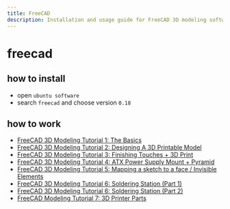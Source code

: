 ```yaml
---
title: FreeCAD
description: Installation and usage guide for FreeCAD 3D modeling software
---
```


# freecad
## how to install
- open `ubuntu software`
- search `freecad` and choose version `0.18`

## how to work
- [FreeCAD 3D Modeling Tutorial 1: The Basics](https://www.youtube.com/watch?v=TLf2KVrtGew)
- [FreeCAD 3D Modeling Tutorial 2: Designing A 3D Printable Model](https://www.youtube.com/watch?v=l3AiEmfm2Bg)
- [FreeCAD 3D Modeling Tutorial 3: Finishing Touches + 3D Print](https://www.youtube.com/watch?v=_9zcz2buvFE&list=PLMjfntGK5aY4qRy4QJr6YiAilvcR90qDj&index=3)
- [FreeCAD 3D Modeling Tutorial 4: ATX Power Supply Mount + Pyramid](https://www.youtube.com/watch?v=_Z_WMGaUj4k&list=PLMjfntGK5aY4qRy4QJr6YiAilvcR90qDj&index=4)
- [FreeCAD 3D Modeling Tutorial 5: Mapping a sketch to a face / Invisible Elements](https://www.youtube.com/watch?v=enenIERNC7Q&list=PLMjfntGK5aY4qRy4QJr6YiAilvcR90qDj&index=5)
- [FreeCAD 3D Modeling Tutorial 6: Soldering Station (Part 1)](https://www.youtube.com/watch?v=ODfiM8l89vQ&list=PLMjfntGK5aY4qRy4QJr6YiAilvcR90qDj&index=6)
- [FreeCAD 3D Modeling Tutorial 6: Soldering Station (Part 2)](https://www.youtube.com/watch?v=-1PyZEqtNh4&list=PLMjfntGK5aY4qRy4QJr6YiAilvcR90qDj&index=7)
- [FreeCAD Modeling Tutorial 7: 3D Printer Parts](https://www.youtube.com/watch?v=5hcRY1ndUuY&list=PLMjfntGK5aY4qRy4QJr6YiAilvcR90qDj&index=8)